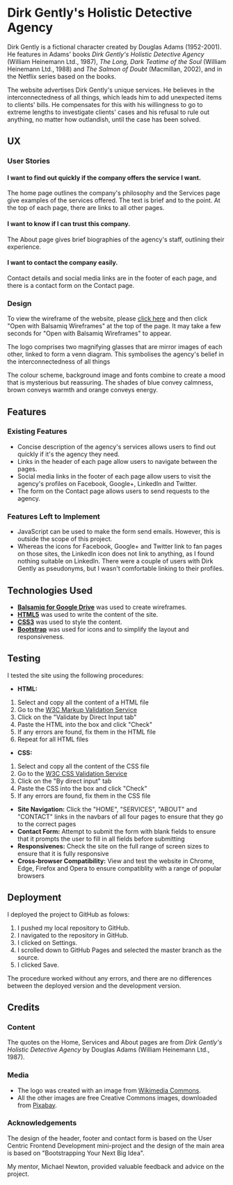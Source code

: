 # Dirk Gently's Holistic Detective Agency

Dirk Gently is a fictional character created by Douglas Adams (1952-2001). He features 
in Adams' books <em>Dirk Gently's Holistic Detective Agency</em> (William Heinemann Ltd., 1987), 
<em>The Long, Dark Teatime of the Soul</em> (William Heinemann Ltd., 1988) and <em>The Salmon of Doubt</em> 
(Macmillan, 2002), and in the Netflix series based on the books.

The website advertises Dirk Gently's unique services. He believes in the interconnectedness 
of all things, which leads him to add unexpected items to clients' bills. He compensates 
for this with his willingness to go to extreme lengths to investigate clients' cases and 
his refusal to rule out anything, no matter how outlandish, until the case has been solved.

## UX

### User Stories
#### I want to find out quickly if the company offers the service I want.
The home page outlines the company's philosophy and the Services page give examples 
of the services offered. The text is brief and to the point. At the top of each 
page, there are links to all other pages.

#### I want to know if I can trust this company.
The About page gives brief biographies of the agency's staff, outlining their 
experience.

#### I want to contact the company easily.
Contact details and social media links are in the footer of each page, and there 
is a contact form on the Contact page.


### Design

To view the wireframe of the website, please [click here](https://drive.google.com/file/d/1dFBdKboGSMnJ1-ukDbQcDlBI7GNdjFE_/view?usp=sharing) 
and then click "Open with Balsamiq Wireframes" at the top of the page. 
It may take a few seconds for "Open with Balsamiq Wireframes" to appear.

The logo comprises two magnifying glasses that are mirror images of each other, 
linked to form a venn diagram. This symbolises the agency's belief in the 
interconnectedness of all things

The colour scheme, background image and fonts combine to create a mood that is 
mysterious but reassuring. The shades of blue convey calmness, brown conveys warmth 
and orange conveys energy. 

## Features

### Existing Features
- Concise description of the agency's services allows users to find out quickly 
if it's the agency they need.
- Links in the header of each page allow users to navigate between the pages.
- Social media links in the footer of each page allow users to visit the agency's 
profiles on Facebook, Google+, LinkedIn and Twitter.
- The form on the Contact page allows users to send requests to the agency.

### Features Left to Implement
- JavaScript can be used to make the form send emails. However, this is outside 
the scope of this project.
- Whereas the icons for Facebook, Google+ and Twitter link to fan pages on those 
sites, the LinkedIn icon does not link to anything, as I found nothing suitable 
on LinkedIn. There were a couple of users with Dirk Gently as pseudonyms, but I 
wasn't comfortable linking to their profiles.


## Technologies Used

- **[Balsamiq for Google Drive](https://balsamiq.com/)** was used to create wireframes.
- **[HTML5](https://developer.mozilla.org/en-US/docs/Web/Guide/HTML/HTML5)** was used 
to write the content of the site.
- **[CSS3](https://developer.mozilla.org/en-US/docs/Web/CSS/CSS3)** was used to style 
the content.
- **[Bootstrap](https://getbootstrap.com/)** was used for icons and to simplify the 
layout and responsiveness.

## Testing
I tested the site using the following procedures:
- **HTML:**
1. Select and copy all the content of a HTML file
2. Go to the [W3C Markup Validation Service](https://validator.w3.org/)
3. Click on the "Validate by Direct Input tab"
4. Paste the HTML into the box and click "Check"
5. If any errors are found, fix them in the HTML file
6. Repeat for all HTML files
- **CSS:** 
1. Select and copy all the content of the CSS file
2. Go to the [W3C CSS Validation Service](https://jigsaw.w3.org/css-validator/)
3. Click on the "By direct input" tab
4. Paste the CSS into the box and click "Check"
5. If any errors are found, fix them in the CSS file
- **Site Navigation:** Click the "HOME", "SERVICES", "ABOUT" and "CONTACT" links 
in the navbars of all four pages to ensure that they go to the correct pages
- **Contact Form:** Attempt to submit the form with blank fields to ensure that 
it prompts the user to fill in all fields before submitting
- **Responsivenes:** Check the site on the full range of screen sizes to ensure 
that it is fully responsive
- **Cross-browser Compatibility:** View and test the website in Chrome, Edge, 
Firefox and Opera to ensure compatiblity with a range of popular browsers

## Deployment

I deployed the project to GitHub as folows: 

1. I pushed my local repository to GitHub.
2. I navigated to the repository in GitHub.
3. I clicked on Settings.
4. I scrolled down to GitHub Pages and selected the master branch as the source. 
5. I clicked Save. 

The procedure worked without any errors, and there are no differences between the 
deployed version and the development version.

## Credits

### Content
The quotes on the Home, Services and About pages are from *Dirk Gently's Holistic Detective Agency* 
by Douglas Adams (William Heinemann Ltd., 1987).

### Media
- The logo was created with an image from [Wikimedia Commons](https://commons.wikimedia.org/).
- All the other images are free Creative Commons images, downloaded from [Pixabay](https://pixabay.com/).

### Acknowledgements
The design of the header, footer and contact form is based on the User Centric Frontend Development 
mini-project and the design of the main area is based on "Bootstrapping Your Next Big Idea".

My mentor, Michael Newton, provided valuable feedback and advice on the project.